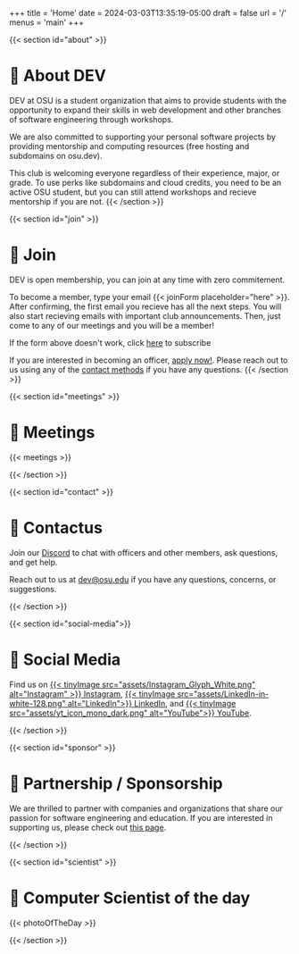 +++
title = 'Home'
date = 2024-03-03T13:35:19-05:00
draft = false
url = '/'
menus = 'main'
+++

{{< section id="about" >}}

# 👀 About DEV

DEV at OSU is a student organization that aims to provide students with the
opportunity to expand their skills in web development and other branches of
software engineering through workshops.

We are also committed to supporting your personal software projects by providing
mentorship and computing resources (free hosting and subdomains on osu.dev).

This club is welcoming everyone regardless of their experience, major, or grade.
To use perks like subdomains and cloud credits, you need to be an active OSU
student, but you can still attend workshops and recieve mentorship if you are not.
{{< /section >}}

{{< section id="join" >}}

# 🤝 Join

DEV is open membership, you can join at any time with zero commitement.

To become a member, type your email {{< joinForm placeholder="here" >}}. After confirming, the first
email you recieve has all the next steps. You will also start recieving emails
with important club announcements. Then, just come to any of our meetings and
you will be a member!

If the form above doesn't work, click [here](https://devosu.substack.com/subscribe)
to subscribe

If you are interested in becoming an officer, [apply now!](https://to.osu.dev/teamapp).
Please reach out to us using any of the [contact methods](#contact) if you have any questions.
{{< /section >}}

{{< section id="meetings" >}}

# 📅 Meetings

{{< meetings >}}

{{< /section >}}

{{< section id="contact" >}}

# 🌵 Contactus

Join our [Discord](https://to.osu.dev/discord) to chat with officers and other
members, ask questions, and get help.

Reach out to us at [dev@osu.edu](mailto:dev@osu.edu) if you have any
questions, concerns, or suggestions.

{{< /section >}}

{{< section id="social-media">}}

# 📱 Social Media

Find us on [{{< tinyImage src="assets/Instagram_Glyph_White.png" alt="Instagram" >}} Instagram](https://www.instagram.com/osu.dev/), [{{< tinyImage src="assets/LinkedIn-in-white-128.png" alt="LinkedIn">}} LinkedIn](https://www.linkedin.com/company/devosu), and [{{< tinyImage src="assets/yt_icon_mono_dark.png" alt="YouTube">}} YouTube](https://www.youtube.com/@devosu).

{{< /section >}}

{{< section id="sponsor" >}}

# 🥇 Partnership / Sponsorship

We are thrilled to partner with companies and organizations that share our
passion for software engineering and education. If you are interested in
supporting us, please check out [this page](support/).

{{< /section >}}

{{< section id="scientist" >}}

# 📸 Computer Scientist of the day

{{< photoOfTheDay >}}

{{< /section >}}
